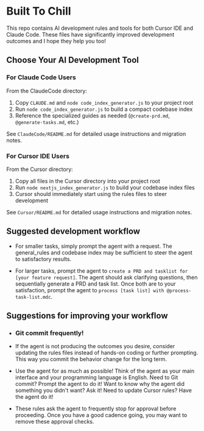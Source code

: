 # Built To Chill

This repo contains AI development rules and tools for both Cursor IDE and Claude Code. These files have significantly improved development outcomes and I hope they help you too!

## Choose Your AI Development Tool

### For Claude Code Users
From the ClaudeCode directory:
1. Copy `CLAUDE.md` and `node code_index_generator.js` to your project root
2. Run `node code_index_generator.js` to build a compact codebase index
3. Reference the specialized guides as needed (`@create-prd.md`, `@generate-tasks.md`, etc.)

See `ClaudeCode/README.md` for detailed usage instructions and migration notes.

### For Cursor IDE Users
From the Cursor directory:
1. Copy all files in the Cursor directory into your project root
2. Run `node nextjs_index_generator.js` to build your codebase index files
3. Cursor should immediately start using the rules files to steer development

See `Cursor/README.md` for detailed usage instructions and migration notes.

## Suggested development workflow

- For smaller tasks, simply prompt the agent with a request. The general_rules and codebase index may be sufficient to steer the agent to satisfactory results.

- For larger tasks, prompt the agent to `create a PRD and tasklist for [your feature request]`. The agent should ask clarifying questions, then sequentially generate a PRD and task list. Once both are to your satisfaction, prompt the agent to `process [task list] with @process-task-list.mdc`.

## Suggestions for improving your workflow

- ### Git commit frequently!

- If the agent is not producing the outcomes you desire, consider updating the rules files instead of hands-on coding or further prompting. This way you commit the behavior change for the long term.

- Use the agent for as much as possible! Think of the agent as your main interface and your programming language is English. Need to Git commit? Prompt the agent to do it! Want to know why the agent did something you didn't want? Ask it! Need to update Cursor rules? Have the agent do it!

- These rules ask the agent to frequently stop for approval before proceeding. Once you have a good cadence going, you may want to remove these approval checks.


